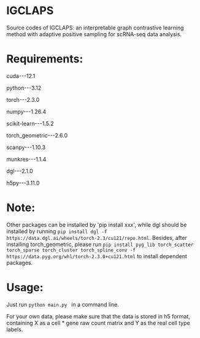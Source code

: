 # IGCLAPS
Source codes of IGCLAPS: an interpretable graph contrastive learning method with adaptive positive sampling for scRNA-seq data analysis.
# Requirements:
cuda---12.1

python---3.12

torch---2.3.0

numpy---1.26.4

scikit-learn---1.5.2

torch_geometric---2.6.0

scanpy---1.10.3

munkres---1.1.4

dgl---2.1.0

h5py---3.11.0

# Note:
Other packages can be installed by 'pip install xxx', while dgl should be installed by running 
`pip install dgl -f https://data.dgl.ai/wheels/torch-2.3/cu121/repo.html`. Besides, after installing torch_geometric, please run `pip install pyg_lib torch_scatter torch_sparse torch_cluster torch_spline_conv -f https://data.pyg.org/whl/torch-2.3.0+cu121.html` to install dependent packages.  
# Usage:
Just run 
`python main.py
`
in a command line.

For your own data, please make sure that the data is stored in h5 format, containing X as a cell * gene raw count matrix and Y as the real cell type labels.


